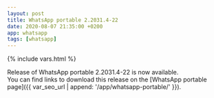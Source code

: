 ```yaml
---
layout: post
title: WhatsApp portable 2.2031.4-22
date: 2020-08-07 21:35:00 +0200
app: whatsapp
tags: [whatsapp]
---
```

{% include vars.html %}

Release of WhatsApp portable 2.2031.4-22 is now available.<br />
You can find links to download this release on the [WhatsApp portable page]({{ var_seo_url | append: '/app/whatsapp-portable/' }}).

